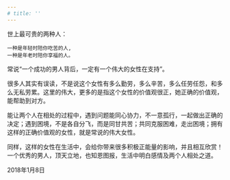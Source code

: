 ```yaml
---
# title: ''
---
```

 
世上最可贵的两种人：
```
一种是年轻时陪你吃苦的人,
一种是年老时陪你享福的人。  
```
常说“一个成功的男人背后，一定有一个伟大的女性在支持”。

很多人其实有误读，不是说这个女性有多么勤劳，多么辛苦，多么任劳任怨，和多么无私劳累。这里的伟大，更多的是指这个女性的价值观很正，她正确的价值观，能帮助到对方。

能让两个人在相处的过程中，遇到问题能同心协力，不一意孤行，一起做出正确的决定；遇到困境，不是各自分飞，而是同甘共苦；共同克服困难，走出困境；拥有这样的正确价值观的女性，就是常说的伟大女性。

同样，这样的女性在生活中，会给你带来很多积极正能量的影响，并且相互欣赏！一个优秀的男人，顶天立地，也知恩图报，生活中明白感情及两个人相处之道。

2018年1月8日